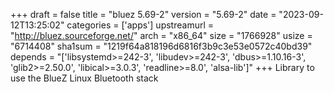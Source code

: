 +++
draft = false
title = "bluez 5.69-2"
version = "5.69-2"
date = "2023-09-12T13:25:02"
categories = ['apps']
upstreamurl = "http://bluez.sourceforge.net/"
arch = "x86_64"
size = "1766928"
usize = "6714408"
sha1sum = "1219f64a818196d6816f3b9c3e53e0572c40bd39"
depends = "['libsystemd>=242-3', 'libudev>=242-3', 'dbus>=1.10.16-3', 'glib2>=2.50.0', 'libical>=3.0.3', 'readline>=8.0', 'alsa-lib']"
+++
Library to use the BlueZ Linux Bluetooth stack